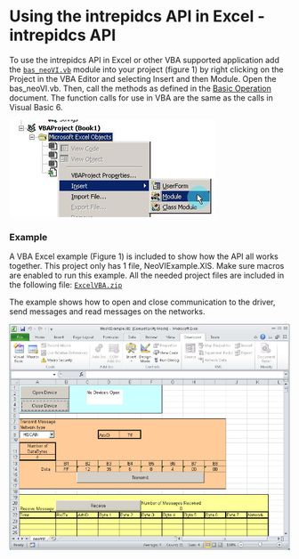 # Using the intrepidcs API in Excel - intrepidcs API

To use the intrepidcs API in Excel or other VBA supported application add the [`bas_neoVI.vb`](https://cdn.intrepidcs.net/guides/neoVIDLL/\_downloads/eff7ce57dd442e09675a9d786b865bb4/bas\_neoVI.zip) module into your project (figure 1) by right clicking on the Project in the VBA Editor and selecting Insert and then Module. Open the bas\_neoVI.vb. Then, call the methods as defined in the [Basic Operation](https://cdn.intrepidcs.net/guides/neoVIDLL/Basic-operation.html#basic) document. The function calls for use in VBA are the same as the calls in Visual Basic 6.

![Figure 1 - Add Module Command From the VB.NET Menu.](../.gitbook/assets/ExcelddModule.jpg)

### Example

A VBA Excel example (Figure 1) is included to show how the API all works together. This project only has 1 file, NeoVIExample.XlS. Make sure macros are enabled to run this example. All the needed project files are included in the following file: [`ExcelVBA.zip`](https://cdn.intrepidcs.net/guides/neoVIDLL/\_downloads/a815dd1e75dd46669e998dd430a764ce/ExcelVBA.zip)

The example shows how to open and close communication to the driver, send messages and read messages on the networks.

![Figure 2 - The VBA Excel Example.](../.gitbook/assets/VBAExcelExample.jpg)
